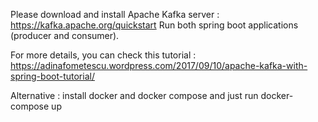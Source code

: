 Please download and install Apache Kafka server :  https://kafka.apache.org/quickstart
Run both spring boot applications (producer and consumer).

For more details, you can check this tutorial : https://adinafometescu.wordpress.com/2017/09/10/apache-kafka-with-spring-boot-tutorial/

Alternative : install docker and docker compose and just run docker-compose up